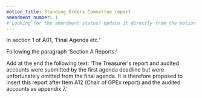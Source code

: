```yaml
---
motion_title: Standing Orders Committee report
amendment_number: 1
# Looking for the amendment status? Update it directly from the motion page!
---
```

In section 1 of A01, ‘Final Agenda etc.’

Following the paragraph ‘Section A Reports:’

Add at the end the following text:
‘The Treasurer's report and audited accounts were submitted by the first agenda deadline but were unfortunately omitted from the final agenda. It is therefore proposed to insert this report after Item A12 (Chair of GPEx report) and the audited accounts as appendix 7.’

